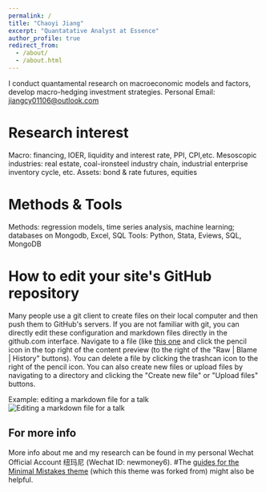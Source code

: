 ```yaml
---
permalink: /
title: "Chaoyi Jiang"
excerpt: "Quantatative Analyst at Essence"
author_profile: true
redirect_from: 
  - /about/
  - /about.html
---
```


I conduct quantamental research on macroeconomic models and factors, develop macro-hedging investment strategies.
Personal Email: jiangcy01106@outlook.com

Research interest
======
Macro: financing, IOER, liquidity and interest rate, PPI, CPI,etc.
Mesoscopic industries: real estate, coal-ironsteel industry chain, industrial enterprise inventory cycle, etc.
Assets: bond & rate futures, equities

Methods & Tools
======
Methods: regression models, time series analysis, machine learning; databases on Mongodb, Excel, SQL
Tools: Python, Stata, Eviews, SQL, MongoDB

How to edit your site's GitHub repository
======
Many people use a git client to create files on their local computer and then push them to GitHub's servers. If you are not familiar with git, you can directly edit these configuration and markdown files directly in the github.com interface. Navigate to a file (like [this one](https://github.com/academicpages/academicpages.github.io/blob/master/_talks/2012-03-01-talk-1.md) and click the pencil icon in the top right of the content preview (to the right of the "Raw | Blame | History" buttons). You can delete a file by clicking the trashcan icon to the right of the pencil icon. You can also create new files or upload files by navigating to a directory and clicking the "Create new file" or "Upload files" buttons. 

Example: editing a markdown file for a talk
![Editing a markdown file for a talk](/images/editing-talk.png)

For more info
------
More info about me and my research can be found in my personal Wechat Official Account 纽玛尼 (Wechat ID: newmoney6). 
#The [guides for the Minimal Mistakes theme](https://mmistakes.github.io/minimal-mistakes/docs/configuration/) (which this theme was forked from) might also be helpful.
